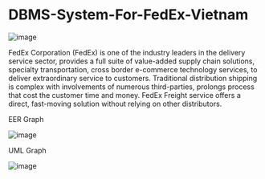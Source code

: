 # DBMS-System-For-FedEx-Vietnam


![image](https://user-images.githubusercontent.com/82497669/148713826-3cadf203-6001-4d89-893a-fe1d3f68e0ed.png)


FedEx Corporation (FedEx) is one of the industry leaders in the delivery service sector, provides a full 
suite of value-added supply chain solutions, specialty transportation, cross border e-commerce 
technology services, to deliver extraordinary service to customers. Traditional distribution shipping is 
complex with involvements of numerous third-parties, prolongs process that cost the customer time 
and money. FedEx Freight service offers a direct, fast-moving solution without relying on other 
distributors.

  EER Graph
  

![image](https://user-images.githubusercontent.com/82497669/148713779-a4991818-8a55-461f-9223-331ed6951859.png)


  UML Graph
  
 
 ![image](https://user-images.githubusercontent.com/82497669/148713948-2d59e816-59a3-490c-aa88-0e9011b1f586.png)
